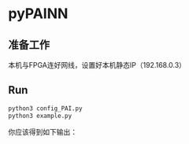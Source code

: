 # pyPAINN
## 准备工作
本机与FPGA连好网线，设置好本机静态IP（192.168.0.3）

## Run
```bash
python3 config_PAI.py
python3 example.py
```
你应该得到如下输出：
```

```


